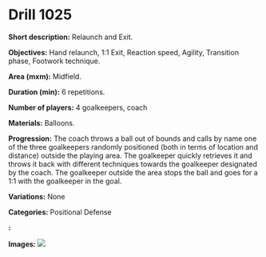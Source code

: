 # Drill 1025

**Short description:**
Relaunch and Exit.

**Objectives:**
Hand relaunch, 1:1 Exit, Reaction speed, Agility, Transition phase, Footwork technique.

**Area (mxm):**
Midfield.

**Duration (min):**
6 repetitions.

**Number of players:**
4 goalkeepers, coach

**Materials:**
Balloons.

**Progression:**
The coach throws a ball out of bounds and calls by name one of the three goalkeepers randomly positioned (both in terms of location and distance) outside the playing area. The goalkeeper quickly retrieves it and throws it back with different techniques towards the goalkeeper designated by the coach. The goalkeeper outside the area stops the ball and goes for a 1:1 with the goalkeeper in the goal.

**Variations:**
None

**Categories:**
Positional Defense

**:**


**Images:**
![](https://www.coachingfutsal.com/\images\f8f76d98a5a3d4cb549741f76ad04a3dc7d77a723c20378431ad6760c8e399a70b2cba07ec2154c2ea7523d3e1b35fbf23094265c60bd995007dc2e4e38dd6b9518286e91dbe6.JPG)

